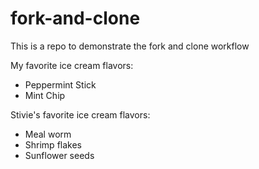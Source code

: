 # fork-and-clone
This is a repo to demonstrate the fork and clone workflow

My favorite ice cream flavors: 

- Peppermint Stick
- Mint Chip

Stivie's favorite ice cream flavors: 

- Meal worm
- Shrimp flakes 
- Sunflower seeds